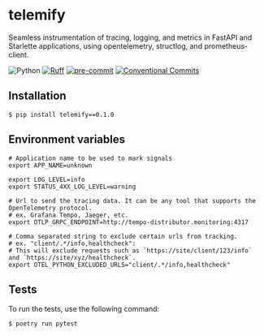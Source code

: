 # telemify

Seamless instrumentation of tracing, logging, and metrics in FastAPI and Starlette applications, using opentelemetry, structlog, and prometheus-client.

![Python](https://img.shields.io/badge/Python-3.11-brightgreen)
[![Ruff](https://img.shields.io/endpoint?url=https://raw.githubusercontent.com/charliermarsh/ruff/main/assets/badge/v2.json)](https://github.com/charliermarsh/ruff)
[![pre-commit](https://img.shields.io/badge/pre--commit-enabled-brightgreen?logo=pre-commit&logoColor=white)](https://github.com/pre-commit/pre-commit)
[![Conventional Commits](https://img.shields.io/badge/Conventional%20Commits-1.0.0-%23FE5196?logo=conventionalcommits&logoColor=white)](https://conventionalcommits.org)


## Installation
```shell
$ pip install telemify==0.1.0
```


## Environment variables
```shell
# Application name to be used to mark signals
export APP_NAME=unknown

export LOG_LEVEL=info
export STATUS_4XX_LOG_LEVEL=warning

# Url to send the tracing data. It can be any tool that supports the OpenTelemetry protocol.
# ex. Grafana Tempo, Jaeger, etc.
export OTLP_GRPC_ENDPOINT=http://tempo-distributor.monitoring:4317

# Comma separated string to exclude certain urls from tracking.
# ex. "client/.*/info,healthcheck":
# This will exclude requests such as `https://site/client/123/info` and `https://site/xyz/healthcheck`.
export OTEL_PYTHON_EXCLUDED_URLS="client/.*/info,healthcheck"
```

## Tests

To run the tests, use the following command:

```shell
$ poetry run pytest
```

